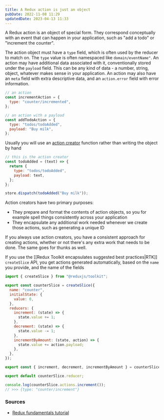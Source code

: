 ```yaml
---
title: A Redux action is just an object
pubDate: 2022-11-08 11:29
updatedDate: 2023-04-13 11:33
---
```


A Redux action is an object of special form. They correspond conceptually with an event that can happen in your application, such as "add a todo" or "increment the counter".

The action object must have a `type` field, which is often used by the reducer to match on. The `type` value is often namespaced like `domain/eventName"`. An action may have additional data associated with it, conventionally stored under the `payload` field. This can be any kind of data - a number, string, object, whatever makes sense in your application. An action may also have an `meta` field with extra descriptive data, and an `action.error` field with error information.

```js
// an action
const incrementAction = {
  type: "counter/incremented",
};

// an action with a payload
const addTodoAction = {
  type: "todos/todoAdded",
  payload: "Buy milk",
};
```

Usually you will use an [action creator](https://redux.js.org/tutorials/fundamentals/part-7-standard-patterns#action-creators) function rather than writing the object by hand

```js
// this is the action creator
const todoAdded = (text) => {
  return {
    type: "todos/todoAdded",
    payload: text,
  };
};

store.dispatch(todoAdded("Buy milk"));
```

Action creators have two primary purposes:

- They prepare and format the contents of action objects, so you for example spell things consistently across your application
- They encapsulate any additional work needed whenever we create those actions, such as generating a unique ID

If you always use action creators, you have a consistent approach for creating actions, whether or not there's any extra work that needs to be done. The same goes for thunks as well.

If you use the [[Redux Toolkit encapsulates suggested best practices|RTK]] `createSlice` API, you get actions generated automatically, based on the `name` you provide, and the name of the fields

```js
import { createSlice } from "@reduxjs/toolkit";

export const counterSlice = createSlice({
  name: "counter",
  initialState: {
    value: 0,
  },
  reducers: {
    increment: (state) => {
      state.value += 1;
    },
    decrement: (state) => {
      state.value -= 1;
    },
    incrementByAmount: (state, action) => {
      state.value += action.payload;
    },
  },
});

export const { increment, decrement, incrementByAmount } = counterSlice.actions;

export default counterSlice.reducer;

console.log(counterSlice.actions.increment());
// >>> {type: "counter/increment"}
```

### Sources

- [Redux fundamentals tutorial](https://redux.js.org/tutorials/fundamentals/part-2-concepts-data-flow#actions)
